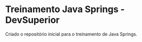# Treinamento Java Springs - DevSuperior

Criado o repositório inicial para o treinamento de Java Springs.